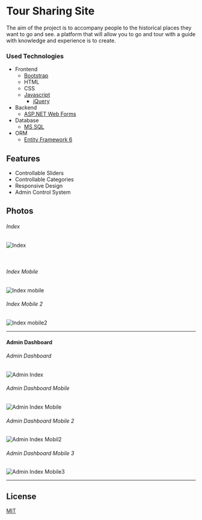 
# Tour Sharing Site

The aim of the project is to accompany people to the historical places they want to go and see.
a platform that will allow you to go and tour with a guide with knowledge and experience
is to create.

### Used Technologies

- Frontend 
    * [Bootstrap](https://getbootstrap.com/)
    * HTML 
    * CSS
     - [Javascript](https://www.javascript.com/)
          * [jQuery](https://jquery.com/)
- Backend  
    * [ASP.NET Web Forms](https://docs.microsoft.com/en-us/aspnet/web-forms/overview/getting-started/getting-started-with-aspnet-45-web-forms/introduction-and-overview)
- Database 
    * [MS SQL](https://www.microsoft.com/en-us/sql-server/sql-server-2019)
- ORM
    * [Entity Framework 6](https://docs.microsoft.com/en-us/ef/)

    
  
## Features

- Controllable Sliders
- Controllable Categories
- Responsive Design
- Admin Control System


## Photos
<h6>Index</h6>
<img src="https://i.hizliresim.com/e3vxie5.png" alt="Index"/> 
<br/><br/><br/>
<h6>Index Mobile</h6>
<img src="https://i.hizliresim.com/d5tyj2f.png" alt="Index mobile"/> 
<br/>
<h6>Index Mobile 2</h6>
<img src="https://i.hizliresim.com/hshmcsr.png" alt="Index mobile2"/>
<br/>
<hr/>

#### Admin Dashboard

<h6>Admin Dashboard</h6>
<img src="https://i.hizliresim.com/rnuljju.png" alt="Admin Index"/> 
<br/>
<h6>Admin Dashboard Mobile</h6>
<img src="https://i.hizliresim.com/p8t3r2i.png" alt="Admin Index Mobile"/>
<br/>
<h6>Admin Dashboard Mobile 2</h6>
<img src="https://i.hizliresim.com/fbf4vdf.png" alt="Admin Index Mobil2"/> 
<br/>
<h6>Admin Dashboard Mobile 3</h6>
<img src="https://i.hizliresim.com/9btf0d3.png" alt="Admin Index Mobile3"/>

<hr/>


  
## License

[MIT](https://choosealicense.com/licenses/mit/)

  
